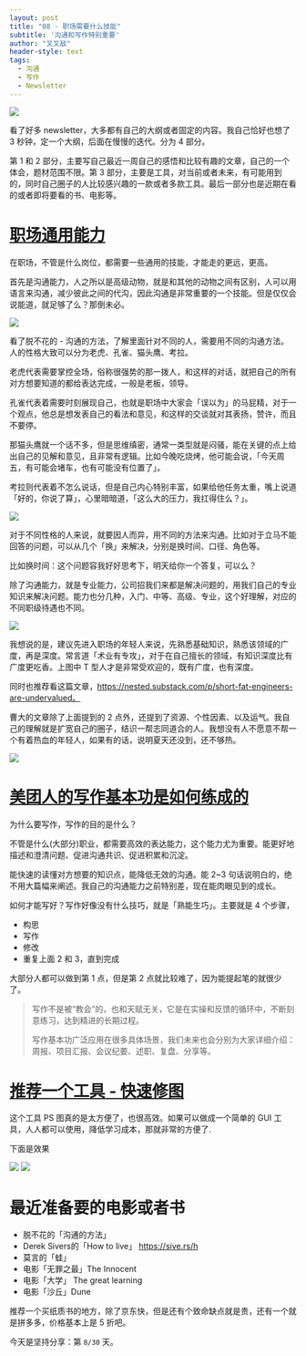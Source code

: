 ```yaml
---
layout: post
title: "08 - 职场需要什么技能"
subtitle: '沟通和写作特别重要'
author: "叉叉敌"
header-style: text
tags:
  - 沟通
  - 写作
  - Newsletter
---
```


![](https://gitee.com/chasays/mdPic/raw/master/uPic/lI7heh.jpg)


看了好多 newsletter，大多都有自己的大纲或者固定的内容。我自己恰好也想了 3 秒钟，定一个大纲，后面在慢慢的迭代。分为 4 部分。

第 1 和 2 部分，主要写自己最近一周自己的感悟和比较有趣的文章，自己的一个体会，题材范围不限。第 3 部分，主要是工具，对当前或者未来，有可能用到的，同时自己圈子的人比较感兴趣的一款或者多款工具。最后一部分也是近期在看的或者即将要看的书、电影等。

# [职场通用能力](https://mp.weixin.qq.com/s/_yn31pbERwMk44S0kprFng)

在职场，不管是什么岗位，都需要一些通用的技能，才能走的更远，更高。

首先是沟通能力，人之所以是高级动物，就是和其他的动物之间有区别，人可以用语言来沟通，减少彼此之间的代沟，因此沟通是非常重要的一个技能。但是仅仅会说能道，就足够了么？那倒未必。

![](https://gitee.com/chasays/mdPic/raw/master/uPic/kqPRgD.jpg)

看了脱不花的 - 沟通的方法，了解里面针对不同的人，需要用不同的沟通方法。人的性格大致可以分为老虎、孔雀、猫头鹰、考拉。

老虎代表需要掌控全场，俗称很强势的那一拨人，和这样的对话，就把自己的所有对方想要知道的都给表达完成，一般是老板，领导。

孔雀代表着需要时刻展现自己，也就是职场中大家会「误以为」的马屁精，对于一个观点，他总是想发表自己的看法和意见，和这样的交谈就对其表扬，赞许，而且不要停。

那猫头鹰就一个话不多，但是思维缜密，通常一类型就是闷骚，能在关键的点上给出自己的见解和意见，且非常有逻辑。比如今晚吃烧烤，他可能会说，「今天周五，有可能会堵车，也有可能没有位置了」。

考拉则代表着不怎么说话，但是自己内心特别丰富，如果给他任务太重，嘴上说道「好的，你说了算」，心里暗暗道，「这么大的压力，我扛得住么？」。

![](https://gitee.com/chasays/mdPic/raw/master/uPic/eJKf9C.jpg)

对于不同性格的人来说，就要因人而异，用不同的方法来沟通。比如对于立马不能回答的问题，可以从几个「换」来解决，分别是换时间、口径、角色等。

比如换时间：这个问题容我好好思考下，明天给你一个答复，可以么？

除了沟通能力，就是专业能力，公司招我们来都是解决问题的，用我们自己的专业知识来解决问题。能力也分几种，入门、中等、高级、专业，这个好理解，对应的不同职级待遇也不同。

![](https://gitee.com/chasays/mdPic/raw/master/uPic/Vw9smT.jpg)

我想说的是，建议先进入职场的年轻人来说，先熟悉基础知识，熟悉该领域的广度，再是深度。常言道「术业有专攻」，对于在自己擅长的领域，有知识深度比有广度更吃香。上图中 T 型人才是非常受欢迎的，既有广度，也有深度。

同时也推荐看这篇文章，https://nested.substack.com/p/short-fat-engineers-are-undervalued。


曹大的文章除了上面提到的 2 点外，还提到了资源、个性因素、以及运气。我自己的理解就是扩宽自己的圈子，结识一帮志同道合的人。我想没有人不愿意不帮一个有着热血的年轻人，如果有的话，说明夏天还没到，还不够热。

![](https://gitee.com/chasays/mdPic/raw/master/uPic/HnrWID.jpg)


# [美团人的写作基本功是如何练成的](https://mp.weixin.qq.com/s/oCEE82Cah2vsE1ivfuLXzg)


为什么要写作，写作的目的是什么？

不管是什么(大部分)职业，都需要高效的表达能力，这个能力尤为重要。能更好地描述和澄清问题、促进沟通共识、促进积累和沉淀。

能快速的读懂对方想要的知识点，能降低无效的沟通。能 2~3 句话说明白的，绝不用大篇幅来阐述。我自己的沟通能力之前特别差，现在能肉眼见到的成长。


如何才能写好？写作好像没有什么技巧，就是「熟能生巧」。主要就是 4 个步骤，

- 构思
- 写作
- 修改
- 重复上面 2 和 3，直到完成

大部分人都可以做到第 1 点，但是第 2 点就比较难了，因为能提起笔的就很少了。  

> 写作不是被“教会”的，也和天赋无关，它是在实操和反馈的循环中，不断刻意练习，达到精进的长期过程。
>
> 写作基本功广泛应用在很多具体场景，我们未来也会分别为大家详细介绍：周报、项目汇报、会议纪要、述职、复盘、分享等。

# [推荐一个工具 - 快速修图](https://github.com/saic-mdal/lama)

这个工具 PS 图真的是太方便了，也很高效。如果可以做成一个简单的 GUI 工具，人人都可以使用，降低学习成本，那就非常的方便了.

下面是效果

![](https://gitee.com/chasays/mdPic/raw/master/uPic/11.png)
![](https://gitee.com/chasays/mdPic/raw/master/uPic/WX20211023-171314@2x.png)

# 最近准备要的电影或者书

- 脱不花的「沟通的方法」
- Derek Sivers的「How to live」 https://sive.rs/h
- 莫言的「蛙」
- 电影「无罪之最」The Innocent
- 电影「大学」 The great learning
- 电影「沙丘」Dune


推荐一个买纸质书的地方，除了京东快，但是还有个致命缺点就是贵，还有一个就是拼多多，价格基本上是 5 折吧。



今天是坚持分享：第 `8/30` 天。

